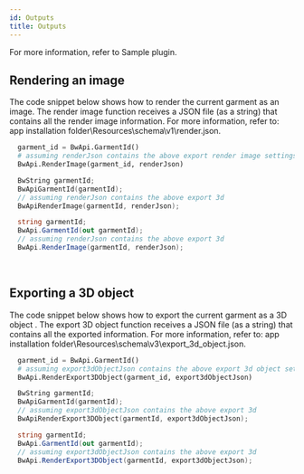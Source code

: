 ```yaml
---
id: Outputs
title: Outputs
---
```

For more information, refer to Sample plugin.
 
## Rendering an image
The code snippet below shows how to render the current garment as an image. The render image function receives a JSON file (as a string) that contains all the render image information. For more information, refer to: app installation folder\Resources\schema\v1\render.json.
<br/>
<!--DOCUSAURUS_CODE_TABS-->

<!--Python-->
```python
  garment_id = BwApi.GarmentId()
  # assuming renderJson contains the above export render image settings
  BwApi.RenderImage(garment_id, renderJson)
```
<!--C++-->
```cpp
  BwString garmentId;
  BwApiGarmentId(garmentId);
  // assuming renderJson contains the above export 3d
  BwApiRenderImage(garmentId, renderJson);
```
<!--C#-->
```csharp
  string garmentId;
  BwApi.GarmentId(out garmentId);
  // assuming renderJson contains the above export 3d
  BwApi.RenderImage(garmentId, renderJson);
```
<!--END_DOCUSAURUS_CODE_TABS-->
<br/>

## Exporting a 3D object
The code snippet below shows how to export the current garment as a 3D object . The export 3D object function receives a JSON file (as a string) that contains all the exported information. For more information, refer to: app installation folder\Resources\schema\v3\export_3d_object.json.
<br/>
<!--DOCUSAURUS_CODE_TABS-->

<!--Python-->
```python
  garment_id = BwApi.GarmentId()
  # assuming export3dObjectJson contains the above export 3d object settings
  BwApi.RenderExport3DObject(garment_id, export3dObjectJson)
```
<!--C++-->
```cpp
  BwString garmentId;
  BwApiGarmentId(garmentId);
  // assuming export3dObjectJson contains the above export 3d
  BwApiRenderExport3DObject(garmentId, export3dObjectJson);
```
<!--C#-->
```csharp
  string garmentId;
  BwApi.GarmentId(out garmentId);
  // assuming export3dObjectJson contains the above export 3d
  BwApi.RenderExport3DObject(garmentId, export3dObjectJson);
```
<!--END_DOCUSAURUS_CODE_TABS-->

<br/>